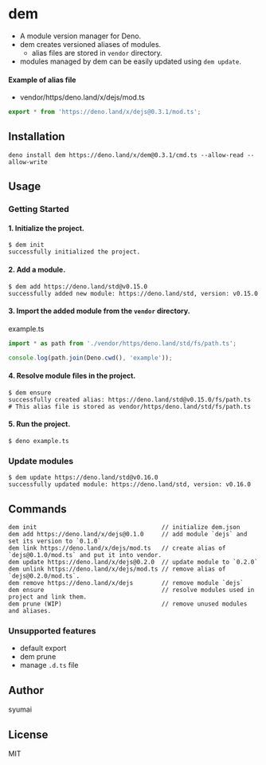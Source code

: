 # dem

- A module version manager for Deno.
- dem creates versioned aliases of modules.
  - alias files are stored in `vendor` directory.
- modules managed by dem can be easily updated using `dem update`.

#### Example of alias file

- vendor/https/deno.land/x/dejs/mod.ts

```ts
export * from 'https://deno.land/x/dejs@0.3.1/mod.ts';
```

## Installation

```console
deno install dem https://deno.land/x/dem@0.3.1/cmd.ts --allow-read --allow-write
```

## Usage

### Getting Started

#### 1. Initialize the project.

```console
$ dem init
successfully initialized the project.
```

#### 2. Add a module.

```console
$ dem add https://deno.land/std@v0.15.0
successfully added new module: https://deno.land/std, version: v0.15.0
```

#### 3. Import the added module from the `vendor` directory.

example.ts

```ts
import * as path from './vendor/https/deno.land/std/fs/path.ts';

console.log(path.join(Deno.cwd(), 'example'));
```

#### 4. Resolve module files in the project.

```console
$ dem ensure
successfully created alias: https://deno.land/std@v0.15.0/fs/path.ts
# This alias file is stored as vendor/https/deno.land/std/fs/path.ts
```

#### 5. Run the project.

```
$ deno example.ts
```

### Update modules

```
$ dem update https://deno.land/std@v0.16.0
successfully updated module: https://deno.land/std, version: v0.16.0
```

## Commands

```console
dem init                                   // initialize dem.json
dem add https://deno.land/x/dejs@0.1.0     // add module `dejs` and set its version to `0.1.0`
dem link https://deno.land/x/dejs/mod.ts   // create alias of `dejs@0.1.0/mod.ts` and put it into vendor.
dem update https://deno.land/x/dejs@0.2.0  // update module to `0.2.0`
dem unlink https://deno.land/x/dejs/mod.ts // remove alias of `dejs@0.2.0/mod.ts`.
dem remove https://deno.land/x/dejs        // remove module `dejs`
dem ensure                                 // resolve modules used in project and link them.
dem prune (WIP)                            // remove unused modules and aliases.
```

### Unsupported features

- default export
- dem prune
- manage `.d.ts` file

## Author

syumai

## License

MIT
